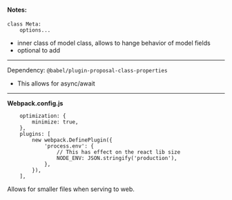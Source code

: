 #### Notes:

```
class Meta:
    options...
```

- inner class of model class, allows to hange behavior of model fields
- optional to add

---

Dependency: `@babel/plugin-proposal-class-properties`

- This allows for async/await

---

**Webpack.config.js**

```
	optimization: {
		minimize: true,
	},
	plugins: [
		new webpack.DefinePlugin({
			'process.env': {
				// This has effect on the react lib size
				NODE_ENV: JSON.stringify('production'),
			},
		}),
	],
```

Allows for smaller files when serving to web.
